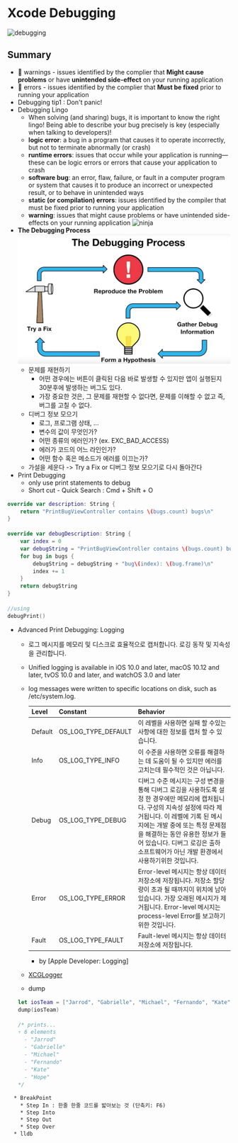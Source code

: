 # Xcode Debugging
![debugging](http://origin.webcdn.theblackdesertonline.net/forum/service_live/monthly_02_2016/Stick_figure_waiting.jpg.1cc524488322611bb0f0c318956745ce.jpg)
## Summary
* :large_orange_diamond: warnings - issues identified by the complier that __Might cause problems__ or have __unintended side-effect__ on your running application
* :red_circle: errors - issues identified by the complier that __Must be fixed__ prior to running your application
* Debugging tip1 : Don't panic!
* Debugging Lingo
  * When solving (and sharing) bugs, it is important to know the right lingo! Being able to describe your bug precisely is key (especially when talking to developers)!
  * __logic error__: a bug in a program that causes it to operate incorrectly, but not to terminate abnormally (or crash)
  * __runtime errors__: issues that occur while your application is running—these can be logic errors or errors that cause your application to crash
  * __software bug__: an error, flaw, failure, or fault in a computer program or system that causes it to produce an incorrect or unexpected result, or to behave in unintended ways
  * __static (or compilation) errors__: issues identified by the compiler that must be fixed prior to running your application
  * __warning__: issues that might cause problems or have unintended side-effects on your running application
![ninja](https://s3.amazonaws.com/content.udacity-data.com/courses/ud774/debugging-ninja.png)
* __The Debugging Process__
![debuggingprocess](/Debugging/process.png)
  * 문제를 재현하기
    * 어떤 경우에는 버튼이 클릭된 다음 바로 발생할 수 있지만 앱이 실행된지 30분후에 발생하는 버그도 있다.
    * 가장 중요한 것은, 그 문제를 재현할 수 없다면, 문제를 이해할 수 없고 즉, 버그를 고칠 수 없다.
  * 디버그 정보 모으기
    * 로그, 프로그램 상태, ...
    * 변수의 값이 무엇인가?
    * 어떤 종류의 에러인가? (ex. EXC_BAD_ACCESS)
    * 에러가 코드의 어느 라인인가?
    * 어떤 함수 혹은 메소드가 에러를 이끄는가?
  * 가설을 세운다 -> Try a Fix or 디버그 정보 모으기로 다시 돌아간다
* Print Debugging
  * only use print statements to debug
  * Short cut - Quick Search : Cmd + Shift + O
```swift
override var description: String {
    return "PrintBugViewController contains \(bugs.count) bugs\n"
}

override var debugDescription: String {
    var index = 0
    var debugString = "PrintBugViewController contains \(bugs.count) bugs...\n"
    for bug in bugs {
        debugString = debugString + "bug\(index): \(bug.frame)\n"
        index += 1
    }
    return debugString
}

//using
debugPrint()
```
* Advanced Print Debugging: Logging
  * 로그 메시지를 메모리 및 디스크로 효율적으로 캡처합니다. 로깅 동작 및 지속성을 관리합니다.
  * Unified logging is available in iOS 10.0 and later, macOS 10.12 and later, tvOS 10.0 and later, and watchOS 3.0 and later
  * log messages were written to specific locations on disk, such as /etc/system.log.

    Level | Constant | Behavior
    ------| ------------------- | --------
    Default | OS_LOG_TYPE_DEFAULT | 이 레벨을 사용하면 실패 할 수있는 사항에 대한 정보를 캡처 할 수 있습니다.
    Info | OS_LOG_TYPE_INFO | 이 수준을 사용하면 오류를 해결하는 데 도움이 될 수 있지만 에러를 고치는데 필수적인 것은 아닙니다.
    Debug | OS_LOG_TYPE_DEBUG | 디버그 수준 메시지는 구성 변경을 통해 디버그 로깅을 사용하도록 설정 한 경우에만 메모리에 캡처됩니다. 구성의 지속성 설정에 따라 제거됩니다. 이 레벨에 기록 된 메시지에는 개발 중에 또는 특정 문제점을 해결하는 동안 유용한 정보가 들어 있습니다. 디버그 로깅은 출하 소프트웨어가 아닌 개발 환경에서 사용하기위한 것입니다.
    Error | OS_LOG_TYPE_ERROR | Error-level 메시지는 항상 데이터 저장소에 저장됩니다. 저장소 할당량이 초과 될 때까지이 위치에 남아 있습니다. 가장 오래된 메시지가 제거됩니다. Error-level 메시지는 process-level Error를 보고하기위한 것입니다.
    Fault | OS_LOG_TYPE_FAULT | Fault-level 메시지는 항상 데이터 저장소에 저장됩니다.

    * by [Apple Developer: Logging]
  * [XCGLogger](https://github.com/DaveWoodCom/XCGLogger)
  * dump
  ```swift
  let iosTeam = ["Jarrod", "Gabrielle", "Michael", "Fernando", "Kate", "Hope"]
  dump(iosTeam)

  /* prints...
  ▿ 6 elements
    - "Jarrod"
    - "Gabrielle"
    - "Michael"
    - "Fernando"
    - "Kate"
    - "Hope"
  */
```
  * BreakPoint
    * Step In : 한줄 한줄 코드를 밟아보는 것 (단축키: F6)
    * Step Into
    * Step Out  
    * Step Over  
  * lldb 
